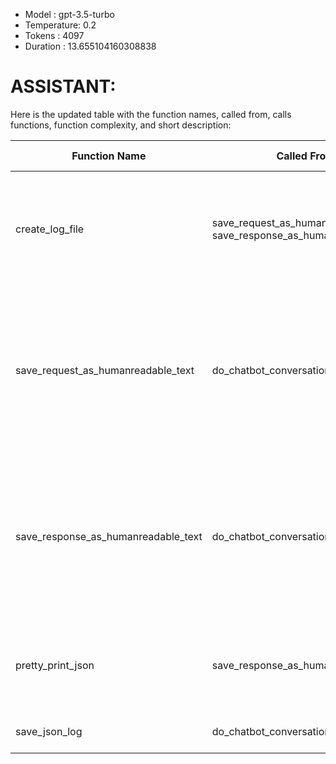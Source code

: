 - Model      : gpt-3.5-turbo
- Temperature: 0.2
- Tokens     : 4097
- Duration   : 13.655104160308838


# ASSISTANT:
Here is the updated table with the function names, called from, calls functions, function complexity, and short description:

| Function Name | Called From | Calls Functions | Function Complexity | Evaluation | Short Description |
| --- | --- | --- | --- | --- | --- |
| create_log_file | save_request_as_humanreadable_text, save_response_as_humanreadable_text | None | 2 | This function has a low complexity as it simply creates a log file with a timestamp and suffix. | Creates a log file with a timestamp and suffix. |
| save_request_as_humanreadable_text | do_chatbot_conversation_exchange | create_log_file, save_file | 5 | This function has a moderate complexity as it saves the conversation as human-readable text, and calls two other functions. | Saves the conversation as human-readable text. |
| save_response_as_humanreadable_text | do_chatbot_conversation_exchange | create_log_file, pretty_print_json, save_file | 6 | This function has a moderate complexity as it saves the response as human-readable text, and calls three other functions. | Saves the response as human-readable text. |
| pretty_print_json | save_response_as_humanreadable_text | None | 2 | This function has a low complexity as it simply pretty prints JSON. | Pretty prints JSON. |
| save_json_log | do_chatbot_conversation_exchange | pretty_print_json, create_log_file, save_file | 6 | This function has a

